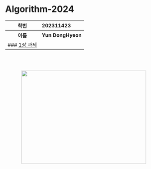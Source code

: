 # Algorithm-2024
|**학번**|**202311423**|
|:-----:|:-----|
|**이름**|**Yun DongHyeon**|
|### [1장 과제](https://github.com/Zeep02/Algorithm-2024/tree/1%EC%9E%A5-%EA%B3%BC%EC%A0%9C)|


<p align="center"><br/><br/><br/>
<img src="https://static.wikia.nocookie.net/silly-cat/images/c/c3/Chipi_Chipi_Chapa_Chapa_Cat.png/revision/latest?cb=20231228121420"  height="300" width="400">
</p>
